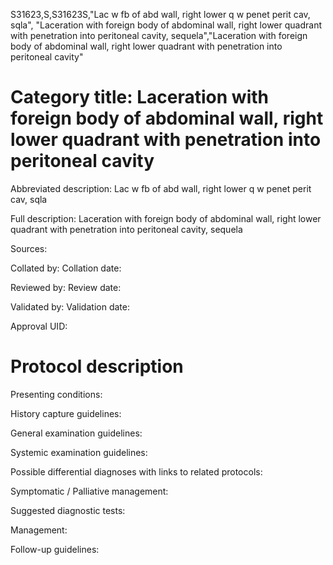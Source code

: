 S31623,S,S31623S,"Lac w fb of abd wall, right lower q w penet perit cav, sqla", "Laceration with foreign body of abdominal wall, right lower quadrant with penetration into peritoneal cavity, sequela","Laceration with foreign body of abdominal wall, right lower quadrant with penetration into peritoneal cavity"
# Category title: Laceration with foreign body of abdominal wall, right lower quadrant with penetration into peritoneal cavity

Abbreviated description: Lac w fb of abd wall, right lower q w penet perit cav, sqla

Full description: Laceration with foreign body of abdominal wall, right lower quadrant with penetration into peritoneal cavity, sequela

Sources:

Collated by:
Collation date:

Reviewed by:
Review date:

Validated by:
Validation date:

Approval UID:

# Protocol description

Presenting conditions:

History capture guidelines:

General examination guidelines:

Systemic examination guidelines:

Possible differential diagnoses with links to related protocols:

Symptomatic / Palliative management:

Suggested diagnostic tests:

Management:

Follow-up guidelines:
